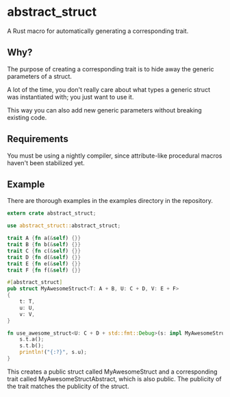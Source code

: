 # abstract_struct

A Rust macro for automatically generating a corresponding trait.

## Why?

The purpose of creating a corresponding trait is to hide
away the generic parameters of a struct.

A lot of the time, you don't really care about what types
a generic struct was instantiated with; you just want to use it.

This way you can also add new generic parameters without breaking
existing code.

## Requirements

You must be using a nightly compiler, since attribute-like procedural macros
haven't been stabilized yet.

## Example

There are thorough examples in the examples directory in the repository.

```rust
extern crate abstract_struct;

use abstract_struct::abstract_struct;

trait A {fn a(&self) {}}
trait B {fn b(&self) {}}
trait C {fn c(&self) {}}
trait D {fn d(&self) {}}
trait E {fn e(&self) {}}
trait F {fn f(&self) {}}

#[abstract_struct]
pub struct MyAwesomeStruct<T: A + B, U: C + D, V: E + F>
{
	t: T,
	u: U,
	v: V,
}

fn use_awesome_struct<U: C + D + std::fmt::Debug>(s: impl MyAwesomeStructAbstract<U = U>) {
	s.t.a();
	s.t.b();
	println!("{:?}", s.u);
}
```

This creates a public struct called MyAwesomeStruct and a corresponding trait
called MyAwesomeStructAbstract, which is also public.
The publicity of the trait matches the publicity of the struct.
